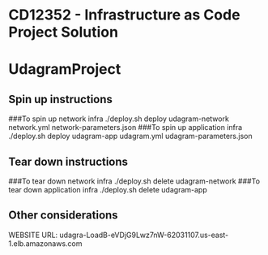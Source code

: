 # CD12352 - Infrastructure as Code Project Solution

# UdagramProject

## Spin up instructions

###To spin up network infra
./deploy.sh deploy udagram-network network.yml network-parameters.json
###To spin up application infra
./deploy.sh deploy udagram-app udagram.yml udagram-parameters.json

## Tear down instructions

###To tear down network infra
./deploy.sh delete udagram-network
###To tear down application infra
./deploy.sh delete udagram-app

## Other considerations

WEBSITE URL: udagra-LoadB-eVDjG9Lwz7nW-62031107.us-east-1.elb.amazonaws.com
